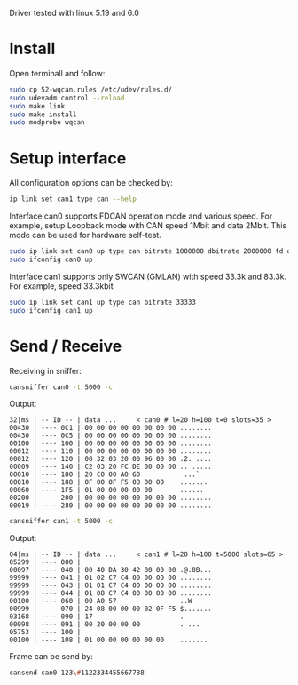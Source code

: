 Driver tested with linux 5.19 and 6.0

# Install
Open terminall and follow:
```sh
sudo cp 52-wqcan.rules /etc/udev/rules.d/
sudo udevadm control --reload
sudo make link
sudo make install
sudo modprobe wqcan
```

# Setup interface
All configuration options can be checked by:
```sh
ip link set can1 type can --help 
```

Interface can0 supports FDCAN operation mode and various speed. For example, setup Loopback mode with CAN speed 1Mbit and data 2Mbit. This mode can be used for hardware self-test.
```sh
sudo ip link set can0 up type can bitrate 1000000 dbitrate 2000000 fd on loopback on 
sudo ifconfig can0 up
```

Interface can1 supports only SWCAN (GMLAN) with speed 33.3k and 83.3k. For example, speed 33.3kbit
```sh
sudo ip link set can1 up type can bitrate 33333 
sudo ifconfig can1 up
```

# Send / Receive 
Receiving in sniffer:
```sh
cansniffer can0 -t 5000 -c
```
Output:
```
32|ms | -- ID -- | data ...     < can0 # l=20 h=100 t=0 slots=35 >
00430 | ---- 0C1 | 00 00 00 00 00 00 00 00 ........
00430 | ---- 0C5 | 00 00 00 00 00 00 00 00 ........
00100 | ---- 100 | 00 00 00 00 00 00 00 00 ........
00012 | ---- 110 | 00 00 00 00 00 00 00 00 ........
00012 | ---- 120 | 00 32 03 20 00 96 00 00 .2. ....
00009 | ---- 140 | C2 03 20 FC DE 00 00 00 .. .....
00010 | ---- 180 | 20 C0 00 A0 60           ...`
00010 | ---- 188 | 0F 00 0F F5 0B 00 00    .......
00060 | ---- 1F5 | 01 00 00 00 00 00       ......
00200 | ---- 200 | 00 00 00 00 00 00 00 00 ........
00019 | ---- 280 | 00 00 00 00 00 00 00 00 ........
```

```sh
cansniffer can1 -t 5000 -c
```
Output:
```
04|ms | -- ID -- | data ...     < can1 # l=20 h=100 t=5000 slots=65 >
05299 | ---- 000 |                         
00097 | ---- 040 | 00 40 DA 30 42 80 00 00 .@.0B...
99999 | ---- 041 | 01 02 C7 C4 00 00 00 00 ........
99999 | ---- 043 | 01 01 C7 C4 00 00 00 00 ........
99999 | ---- 044 | 01 08 C7 C4 00 00 00 00 ........
00100 | ---- 060 | 00 A0 57                ..W
00999 | ---- 070 | 24 08 00 00 00 02 0F F5 $.......
03168 | ---- 090 | 17                      .
00098 | ---- 091 | 00 20 00 00 00          . ...
05753 | ---- 100 |                         
00100 | ---- 108 | 01 00 00 00 00 00 00    .......
```

Frame can be send by:
```sh
cansend can0 123\#1122334455667788
```
